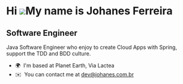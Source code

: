 Hi ![](https://user-images.githubusercontent.com/18350557/176309783-0785949b-9127-417c-8b55-ab5a4333674e.gif)My name is Johanes Ferreira
========================================================================================================================================

Software Engineer
-----------------

Java Software Engineer who enjoy to create Cloud Apps with Spring, support the TDD and BDD culture.

* 🌍  I'm based at Planet Earth, Via Lactea
* ✉️  You can contact me at [dev@johanes.com.br](mailto:dev@johanes.com.br)

